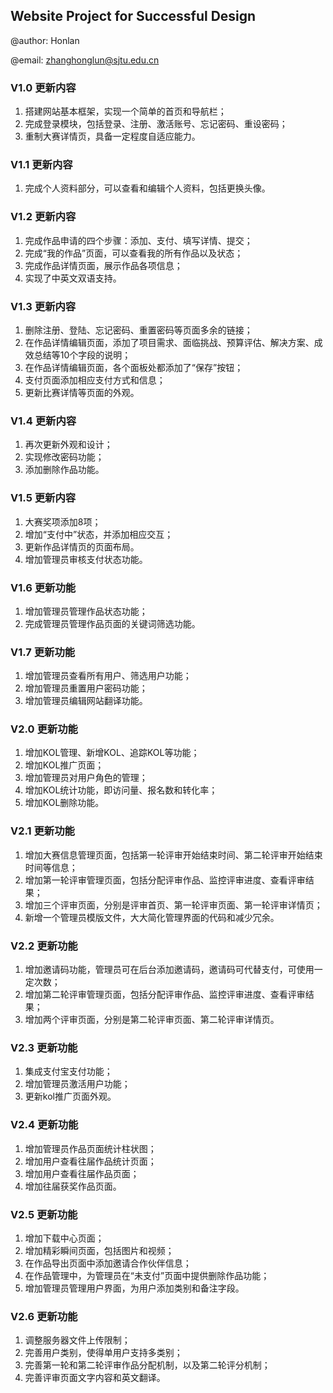 ## Website Project for Successful Design

@author: Honlan

@email: zhanghonglun@sjtu.edu.cn

### V1.0 更新内容

1. 搭建网站基本框架，实现一个简单的首页和导航栏； 
2. 完成登录模块，包括登录、注册、激活账号、忘记密码、重设密码；
3. 重制大赛详情页，具备一定程度自适应能力。

### V1.1 更新内容
1. 完成个人资料部分，可以查看和编辑个人资料，包括更换头像。

### V1.2 更新内容
1. 完成作品申请的四个步骤：添加、支付、填写详情、提交；
2. 完成“我的作品”页面，可以查看我的所有作品以及状态；
3. 完成作品详情页面，展示作品各项信息；
4. 实现了中英文双语支持。

### V1.3 更新内容
1. 删除注册、登陆、忘记密码、重置密码等页面多余的链接；
2. 在作品详情编辑页面，添加了项目需求、面临挑战、预算评估、解决方案、成效总结等10个字段的说明；
3. 在作品详情编辑页面，各个面板处都添加了“保存”按钮；
4. 支付页面添加相应支付方式和信息；
5. 更新比赛详情等页面的外观。

### V1.4 更新内容
1. 再次更新外观和设计；
2. 实现修改密码功能；
3. 添加删除作品功能。

### V1.5 更新内容
1. 大赛奖项添加8项；
2. 增加“支付中”状态，并添加相应交互；
3. 更新作品详情页的页面布局。
4. 增加管理员审核支付状态功能。

### V1.6 更新功能
1. 增加管理员管理作品状态功能；
2. 完成管理员管理作品页面的关键词筛选功能。

### V1.7 更新功能
1. 增加管理员查看所有用户、筛选用户功能；
2. 增加管理员重置用户密码功能；
3. 增加管理员编辑网站翻译功能。

### V2.0 更新功能
1. 增加KOL管理、新增KOL、追踪KOL等功能；
2. 增加KOL推广页面；
3. 增加管理员对用户角色的管理；
4. 增加KOL统计功能，即访问量、报名数和转化率；
5. 增加KOL删除功能。

### V2.1 更新功能
1. 增加大赛信息管理页面，包括第一轮评审开始结束时间、第二轮评审开始结束时间等信息；
2. 增加第一轮评审管理页面，包括分配评审作品、监控评审进度、查看评审结果；
3. 增加三个评审页面，分别是评审首页、第一轮评审页面、第一轮评审详情页；
4. 新增一个管理员模版文件，大大简化管理界面的代码和减少冗余。

### V2.2 更新功能
1. 增加邀请码功能，管理员可在后台添加邀请码，邀请码可代替支付，可使用一定次数；
2. 增加第二轮评审管理页面，包括分配评审作品、监控评审进度、查看评审结果；
3. 增加两个评审页面，分别是第二轮评审页面、第二轮评审详情页。

### V2.3 更新功能
1. 集成支付宝支付功能；
2. 增加管理员激活用户功能；
3. 更新kol推广页面外观。

### V2.4 更新功能
1. 增加管理员作品页面统计柱状图；
2. 增加用户查看往届作品统计页面；
3. 增加用户查看往届作品页面；
4. 增加往届获奖作品页面。

### V2.5 更新功能
1. 增加下载中心页面；
2. 增加精彩瞬间页面，包括图片和视频；
3. 在作品导出页面中添加邀请合作伙伴信息；
4. 在作品管理中，为管理员在“未支付”页面中提供删除作品功能；
5. 增加管理员管理用户界面，为用户添加类别和备注字段。

### V2.6 更新功能
1. 调整服务器文件上传限制；
2. 完善用户类别，使得单用户支持多类别；
3. 完善第一轮和第二轮评审作品分配机制，以及第二轮评分机制；
4. 完善评审页面文字内容和英文翻译。

